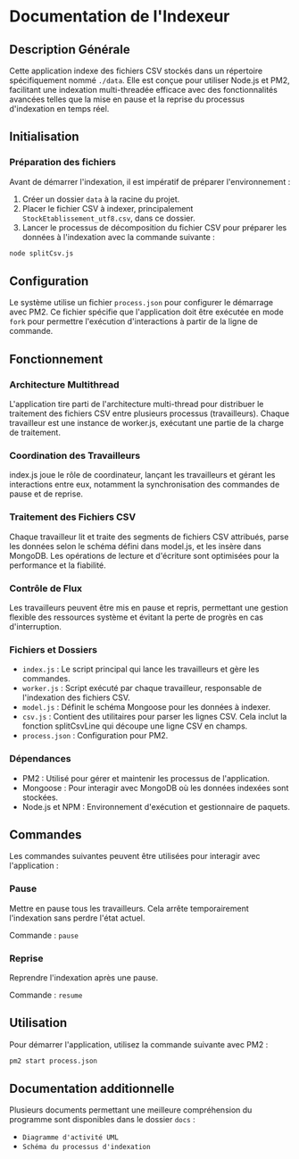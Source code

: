# Documentation de l'Indexeur

## Description Générale

Cette application indexe des fichiers CSV stockés dans un répertoire spécifiquement nommé `./data`. Elle est conçue pour utiliser Node.js et PM2, facilitant une indexation multi-threadée efficace avec des fonctionnalités avancées telles que la mise en pause et la reprise du processus d'indexation en temps réel.

## Initialisation

### Préparation des fichiers

Avant de démarrer l'indexation, il est impératif de préparer l'environnement :
1. Créer un dossier `data` à la racine du projet.
2. Placer le fichier CSV à indexer, principalement `StockEtablissement_utf8.csv`, dans ce dossier.
3. Lancer le processus de décomposition du fichier CSV pour préparer les données à l'indexation avec la commande suivante :

```bash
node splitCsv.js
```

## Configuration

Le système utilise un fichier `process.json` pour configurer le démarrage avec PM2. Ce fichier spécifie que l'application doit être exécutée en mode `fork` pour permettre l'exécution d'interactions à partir de la ligne de commande.

## Fonctionnement

### Architecture Multithread
L'application tire parti de l'architecture multi-thread pour distribuer le traitement des fichiers CSV entre plusieurs processus (travailleurs). Chaque travailleur est une instance de worker.js, exécutant une partie de la charge de traitement.

### Coordination des Travailleurs
index.js joue le rôle de coordinateur, lançant les travailleurs et gérant les interactions entre eux, notamment la synchronisation des commandes de pause et de reprise.

### Traitement des Fichiers CSV
Chaque travailleur lit et traite des segments de fichiers CSV attribués, parse les données selon le schéma défini dans model.js, et les insère dans MongoDB. Les opérations de lecture et d'écriture sont optimisées pour la performance et la fiabilité.

### Contrôle de Flux
Les travailleurs peuvent être mis en pause et repris, permettant une gestion flexible des ressources système et évitant la perte de progrès en cas d'interruption.

### Fichiers et Dossiers

- `index.js` : Le script principal qui lance les travailleurs et gère les commandes.
- `worker.js` : Script exécuté par chaque travailleur, responsable de l'indexation des fichiers CSV.
- `model.js` : Définit le schéma Mongoose pour les données à indexer.
- `csv.js` : Contient des utilitaires pour parser les lignes CSV. Cela inclut la fonction splitCsvLine qui découpe une ligne CSV en champs.
- `process.json` : Configuration pour PM2.

### Dépendances

- PM2 : Utilisé pour gérer et maintenir les processus de l'application.
- Mongoose : Pour interagir avec MongoDB où les données indexées sont stockées.
- Node.js et NPM : Environnement d'exécution et gestionnaire de paquets.

## Commandes

Les commandes suivantes peuvent être utilisées pour interagir avec l'application :

### Pause

Mettre en pause tous les travailleurs. Cela arrête temporairement l'indexation sans perdre l'état actuel.

Commande : `pause`

### Reprise

Reprendre l'indexation après une pause.

Commande : `resume`

## Utilisation

Pour démarrer l'application, utilisez la commande suivante avec PM2 :

```bash
pm2 start process.json
```

## Documentation additionnelle

Plusieurs documents permettant une meilleure compréhension du programme sont disponibles dans le dossier `docs` :

- `Diagramme d'activité UML`
- `Schéma du processus d'indexation`